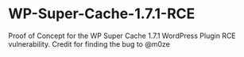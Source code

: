 # WP-Super-Cache-1.7.1-RCE
Proof of Concept for the WP Super Cache 1.7.1 WordPress Plugin RCE vulnerability. Credit for finding the bug to @m0ze
